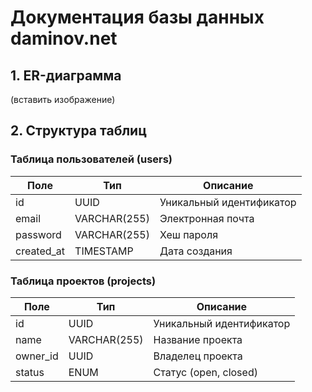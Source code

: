 # Документация базы данных daminov.net

## 1. ER-диаграмма

(вставить изображение)

## 2. Структура таблиц

### Таблица пользователей (users)

| Поле       | Тип          | Описание                 |
| ---------- | ------------ | ------------------------ |
| id         | UUID         | Уникальный идентификатор |
| email      | VARCHAR(255) | Электронная почта        |
| password   | VARCHAR(255) | Хеш пароля               |
| created_at | TIMESTAMP    | Дата создания            |

### Таблица проектов (projects)

| Поле     | Тип          | Описание                 |
| -------- | ------------ | ------------------------ |
| id       | UUID         | Уникальный идентификатор |
| name     | VARCHAR(255) | Название проекта         |
| owner_id | UUID         | Владелец проекта         |
| status   | ENUM         | Статус (open, closed)    |
